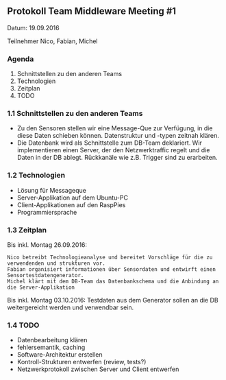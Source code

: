 ## Protokoll Team Middleware Meeting #1

Datum: 19.09.2016

Teilnehmer
Nico, Fabian, Michel

### Agenda

1. Schnittstellen zu den anderen Teams
2. Technologien
3. Zeitplan
4. TODO

### 1.1 Schnittstellen zu den anderen Teams

- Zu den Sensoren stellen wir eine Message-Que zur Verfügung, in die diese Daten schieben können. Datenstruktur und -typen zeitnah klären.
- Die Datenbank wird als Schnittstelle zum DB-Team deklariert. 
  Wir implementieren einen Server, der den Netzwerktraffic regelt und die Daten in der DB ablegt. Rückkanäle wie z.B. Trigger sind zu erarbeiten.

### 1.2	Technologien

- Lösung für Messageque
- Server-Applikation auf dem Ubuntu-PC
- Client-Applikationen auf den RaspPies
- Programmiersprache

### 1.3 Zeitplan 

Bis inkl. Montag 26.09.2016:

	Nico betreibt Technologieanalyse und bereitet Vorschläge für die zu verwendenden und strukturen vor.
	Fabian organisiert informationen über Sensordaten und entwirft einen Sensortestdatengenerator.
	Michel klärt mit dem DB-Team das Datenbankschema und die Anbindung an die Server-Applikation
Bis inkl. Montag 03.10.2016:
	Testdaten aus dem Generator sollen an die DB weitergereicht werden und verwendbar sein.

### 1.4 TODO

- Datenbearbeitung klären
- fehlersemantik, caching
- Software-Architektur erstellen
- Kontroll-Strukturen entwerfen (review, tests?)
- Netzwerkprotokoll zwischen Server und Client entwerfen